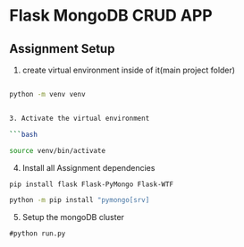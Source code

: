 # Flask MongoDB CRUD APP

## Assignment Setup

1. create virtual environment inside of it(main project folder)

```bash

python -m venv venv


3. Activate the virtual environment

```bash

source venv/bin/activate

```

4. Install all Assignment dependencies

```bash
pip install flask Flask-PyMongo Flask-WTF

python -m pip install "pymongo[srv]
```

5. Setup the mongoDB cluster

```
#python run.py 